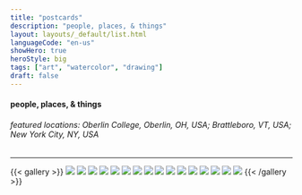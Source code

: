 ```yaml
---
title: "postcards"
description: "people, places, & things"
layout: layouts/_default/list.html
languageCode: "en-us"
showHero: true
heroStyle: big
tags: ["art", "watercolor", "drawing"]
draft: false
---
```

#### people, places, & things
###### featured locations: Oberlin College, Oberlin, OH, USA; Brattleboro, VT, USA; New York City, NY, USA
---

{{< gallery >}}
  <img src="gallery/2021square-st-louis.png" caption="Square St. Louis, Montréal, QC, Canada" class="grid-w50 md:grid-w33 xl:grid-w25" />
  <img src="gallery/2019zurich.jpg" caption="Train Station, Zurich, Switzerland" class="grid-w50 md:grid-w33 xl:grid-w25" />
  <img src="gallery/2019plantshed.jpg" class="grid-w50 md:grid-w33 xl:grid-w25" />
  <img src="gallery/2019necca_week_one.jpg" class="grid-w50 md:grid-w33 xl:grid-w25" />
  <img src="gallery/2019community_garden_tulips.jpg" class="grid-w50 md:grid-w33 xl:grid-w25" />
  <img src="gallery/2019brattleboro_skyline.jpg" class="grid-w50 md:grid-w33 xl:grid-w25" />
  <img src="gallery/2019bike_on_balcony.jpg" class="grid-w50 md:grid-w33 xl:grid-w25" />
  <img src="gallery/2017keeping_up_with_the_times.jpg" class="grid-w50 md:grid-w33 xl:grid-w25" />
  <img src="gallery/2014gazebo.jpg" class="grid-w50 md:grid-w33 xl:grid-w25" />
  <img src="gallery/2014backyard.jpg" class="grid-w50 md:grid-w33 xl:grid-w25" />
  <img src="gallery/2013windmill.JPG" class="grid-w50 md:grid-w33 xl:grid-w25" />
  <img src="gallery/2013Tiger.jpg" class="grid-w50 md:grid-w33 xl:grid-w25" />
  <img src="gallery/2013Julie.png" class="grid-w50 md:grid-w33 xl:grid-w25" />
  <img src="gallery/2012Tappan_postcard.jpg" class="grid-w50 md:grid-w33 xl:grid-w25" />
  <img src="gallery/2012SlowTrain.JPG" class="grid-w50 md:grid-w33 xl:grid-w25" />
  <img src="gallery/2012north_quad.jpg" class="grid-w50 md:grid-w33 xl:grid-w25" />
{{< /gallery >}}

